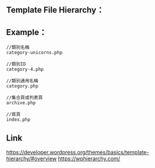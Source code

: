 
## Template File Hierarchy：


## Example：
```
//類別名稱
category-unicorns.php

//類別ID
category-4.php

//類別通用名稱
category.php

//集合頁或列表頁
archive.php

//首頁
index.php
```


## Link

https://developer.wordpress.org/themes/basics/template-hierarchy/#overview
https://wphierarchy.com/
